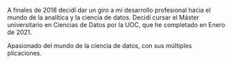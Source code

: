 A finales de 2018 decidí dar un giro a mi desarrollo profesional hacia el mundo de la analítica y la ciencia de datos. Decidí cursar el
Máster universitario en Ciencias de Datos por la UOC, que he completado en Enero de 2021.

Apasionado del mundo de la ciencia de datos, con sus múltiples plicaciones.
